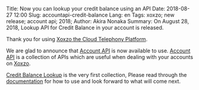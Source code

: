 Title: Now you can lookup your credit balance using an API
Date: 2018-08-27 12:00
Slug: accountapi-credit-balance
Lang: en
Tags: xoxzo; new release; account api; 2018;
Author: Akira Nonaka
Summary: On August 28, 2018, Lookup API for Credit Balance in your account is released.

Thank you for using [Xoxzo the Cloud Telephony Platform](https://www.xoxzo.com/en/).

We are glad to announce that [Account API](https://docs.xoxzo.com/en/account.html#) is now available to use.
[Account API](https://docs.xoxzo.com/en/account.html#) is a collection of APIs which are useful when dealing with your accounts
on [Xoxzo](https://www.xoxzo.com/en/).

[Credit Balance Lookup](https://docs.xoxzo.com/en/account.html#credit-balance-lookup) is the very first collection, 
Please read through the [documentation](https://docs.xoxzo.com/en/account.html#) for how to use and look forward to what will come next.


